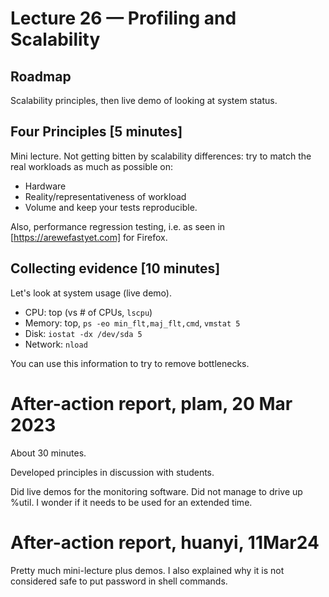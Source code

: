 # Lecture 26 — Profiling and Scalability

## Roadmap

Scalability principles, then live demo of looking at system status.

## Four Principles [5 minutes]

Mini lecture. Not getting bitten by scalability differences: try to match the
real workloads as much as possible on:
* Hardware
* Reality/representativeness of workload
* Volume and keep your tests reproducible.

Also, performance regression testing, i.e. as seen in [https://arewefastyet.com]
for Firefox.

## Collecting evidence [10 minutes]

Let's look at system usage (live demo).

* CPU: top (vs # of CPUs, `lscpu`)
* Memory: top, `ps -eo min_flt,maj_flt,cmd`, `vmstat 5`
* Disk: `iostat -dx /dev/sda 5`
* Network: `nload`

You can use this information to try to remove bottlenecks.

# After-action report, plam, 20 Mar 2023

About 30 minutes.

Developed principles in discussion with students.

Did live demos for the monitoring software. Did not manage to drive up %util. I
wonder if it needs to be used for an extended time.

# After-action report, huanyi, 11Mar24

Pretty much mini-lecture plus demos. I also explained why it is not considered
safe to put password in shell commands.

